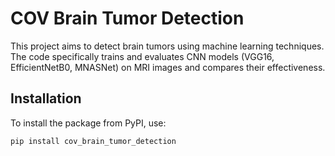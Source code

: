 # COV Brain Tumor Detection

This project aims to detect brain tumors using machine learning techniques. The code specifically trains and evaluates CNN models (VGG16, EfficientNetB0, MNASNet) on MRI images and compares their effectiveness.

## Installation

To install the package from PyPI, use:

```sh
pip install cov_brain_tumor_detection
